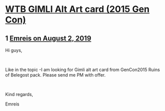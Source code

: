 # [WTB GIMLI  Alt Art card (2015 Gen Con)](https://community.fantasyflightgames.com/topic/298302-wtb-gimli-alt-art-card-2015-gen-con/)

## 1 [Emreis on August 2, 2019](https://community.fantasyflightgames.com/topic/298302-wtb-gimli-alt-art-card-2015-gen-con/?do=findComment&comment=3753910)

Hi guys, 

 

Like in the topic -I am looking for Gimli alt art card from GenCon2015 Ruins of Belegost pack. Please send me PM with offer.

 

Kind regards,

Emreis

